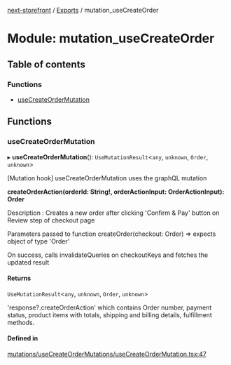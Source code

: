 [next-storefront](../README.md) / [Exports](../modules.md) / mutation_useCreateOrder

# Module: mutation_useCreateOrder

## Table of contents

### Functions

- [useCreateOrderMutation](mutation_useCreateOrder.md#usecreateordermutation)

## Functions

### useCreateOrderMutation

▸ **useCreateOrderMutation**(): `UseMutationResult`<`any`, `unknown`, `Order`, `unknown`\>

[Mutation hook] useCreateOrderMutation uses the graphQL mutation

<b>createOrderAction(orderId: String!, orderActionInput: OrderActionInput): Order</b>

Description : Creates a new order after clicking 'Confirm & Pay' button on Review step of checkout page

Parameters passed to function createOrder(checkout: Order) => expects object of type 'Order'

On success, calls invalidateQueries on checkoutKeys and fetches the updated result

#### Returns

`UseMutationResult`<`any`, `unknown`, `Order`, `unknown`\>

'response?.createOrderAction' which contains Order number, payment status, product items with totals, shipping and billing details, fulfillment methods.

#### Defined in

[mutations/useCreateOrderMutations/useCreateOrderMutation.tsx:47](https://github.com/KiboSoftware/nextjs-storefront/blob/98414f4/hooks/mutations/useCreateOrderMutations/useCreateOrderMutation.tsx#L47)
